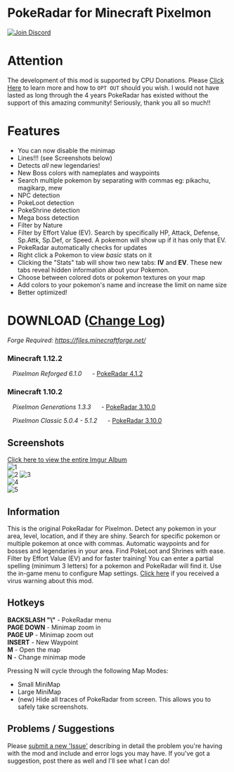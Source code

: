 # PokeRadar for Minecraft Pixelmon
[![Join Discord](https://i.imgur.com/5PeuGS2.png)](https://discord.gg/7zWEuT8)

# Attention
The development of this mod is supported by CPU Donations. Please [Click Here](https://github.com/kcaf/PokeRadar/wiki/CPU-Donations) to learn more and how to `OPT OUT` should you wish. I would not have lasted as long through the 4 years PokeRadar has existed without the support of this amazing community! Seriously, thank you all so much!!


# Features
- You can now disable the minimap
- Lines!!! (see Screenshots below)
- Detects *all* new legendaries!
- New Boss colors with nameplates and waypoints
- Search multiple pokemon by separating with commas eg: pikachu, magikarp, mew
- NPC detection
- PokeLoot detection
- PokeShrine detection
- Mega boss detection
- Filter by Nature
- Filter by Effort Value (EV). Search by specifically HP, Attack, Defense, Sp.Attk, Sp.Def, or Speed. A pokemon will show up if it has only that EV.
- PokeRadar automatically checks for updates
- Right click a Pokemon to view *basic* stats on it
- Clicking the "Stats" tab will show two new tabs: **IV** and **EV**. These new tabs reveal hidden information about your Pokemon.
- Choose between colored dots or pokemon textures on your map
- Add colors to your pokemon's name and increase the limit on name size
- Better optimized!
  

# DOWNLOAD ([Change Log](https://github.com/kcaf/PokeRadar/wiki/Change-Log))
*Forge Required: https://files.minecraftforge.net/*

### Minecraft 1.12.2
&nbsp;&nbsp; *Pixelmon Reforged 6.1.0*
&nbsp;&nbsp;&nbsp;&nbsp; - [PokeRadar 4.1.2](https://mega.nz/#!sm5HyAiS!cRE5LOW-RXc67SDF66R9NnhZQT7E-bBMxxiyZ0q9LxQ)
  
### Minecraft 1.10.2
&nbsp;&nbsp; *Pixelmon Generations 1.3.3*
&nbsp;&nbsp;&nbsp;&nbsp; - [PokeRadar 3.10.0](https://mega.nz/#!hnZkmKzZ!iMKx2ueHemcfTILFhSPkXg5IvqUR_vG0t-riqFEN-jM)
  
&nbsp;&nbsp; *Pixelmon Classic 5.0.4 - 5.1.2*
&nbsp;&nbsp;&nbsp;&nbsp; - [PokeRadar 3.10.0](https://mega.nz/#!hnZkmKzZ!iMKx2ueHemcfTILFhSPkXg5IvqUR_vG0t-riqFEN-jM)
  

## Screenshots
[Click here to view the entire Imgur Album](https://imgur.com/a/H2aqG)  
![1](https://i.imgur.com/0vMqhBo.png)  
![2](https://i.imgur.com/JXPE4fK.png)
![3](https://i.imgur.com/Bgibxgf.png)  
![4](https://i.imgur.com/M3LfGyq.png)  
![5](https://i.imgur.com/SF83f8S.png)  


## Information
This is the original PokeRadar for Pixelmon. Detect any pokemon in your area, level, location, and if they are shiny. Search for specific pokemon or multiple pokemon at once with commas. Automatic waypoints and for bosses and legendaries in your area. Find PokeLoot and Shrines with ease. Filter by Effort Value (EV) and for faster training! You can enter a partial spelling (minimum 3 letters) for a pokemon and PokeRadar will find it. Use the in-game menu to configure Map settings. [Click here](https://github.com/kcaf/PokeRadar/wiki/False-Positive-Virus-Warning) if you received a virus warning about this mod.


## Hotkeys
**BACKSLASH "\\"** - PokeRadar menu  
**PAGE DOWN** - Minimap zoom in  
**PAGE UP** - Minimap zoom out  
**INSERT** - New Waypoint  
**M** - Open the map  
**N** - Change minimap mode  

Pressing N will cycle through the following Map Modes:  
- Small MiniMap
- Large MiniMap
- (new) Hide all traces of PokeRadar from screen. This allows you to safely take screenshots.
  

## Problems / Suggestions
Please [submit a new 'Issue'](https://github.com/kcaf/PokeRadar/issues/new) describing in detail the problem you're having with the mod and include and error logs you may have. If you've got a suggestion, post there as well and I'll see what I can do!